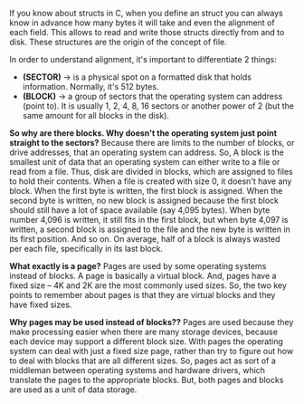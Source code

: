 If you know about structs in C, when you define an struct you can always know in advance how many bytes it will take and even the alignment of each field. This allows to read and write those structs directly from and to disk.
These structures are the origin of the concept of file.

In order to understand alignment, it's important to differentiate 2 things:
  - **(SECTOR)**  -> is a physical spot on a formatted disk that holds information. Normally, it's 512 bytes.
  - **(BLOCK)** -> a group of sectors that the operating system can address (point to). It is usually 1, 2, 4, 8, 16 sectors or another power of 2 (but the same amount for all blocks in the disk).

**So why are there blocks. Why doesn't the operating system just point straight to the sectors?**
Because there are limits to the number of blocks, or drive addresses, that an operating system can address. So, A block is the smallest unit of data that an operating system can either write to a file or read from a file.
Thus, disk are divided in blocks, which are assigned to files to hold their contents. When a file is created with size 0, it doesn't have any block. When the first byte is written, the first block is assigned. When the second byte is written, no new block is assigned because the first block should still have a lot of space available (say 4,095 bytes). When byte number 4,096 is written, it still fits in the first block, but when byte 4,097 is written, a second block is assigned to the file and the new byte is written in its first position. And so on. On average, half of a block is always wasted per each file, specifically in its last block.

**What exactly is a page?**
Pages are used by some operating systems instead of blocks. A page is basically a virtual block. And, pages have a fixed size – 4K and 2K are the most commonly used sizes. So, the two key points to remember about pages is that they are virtual blocks and they have fixed sizes.

**Why pages may be used instead of blocks??**
Pages are used because they make processing easier when there are many storage devices, because each device may support a different block size. With pages the operating system can deal with just a fixed size page, rather than try to figure out how to deal with blocks that are all different sizes. So, pages act as sort of a middleman between operating systems and hardware drivers, which translate the pages to the appropriate blocks. But, both pages and blocks are used as a unit of data storage.
